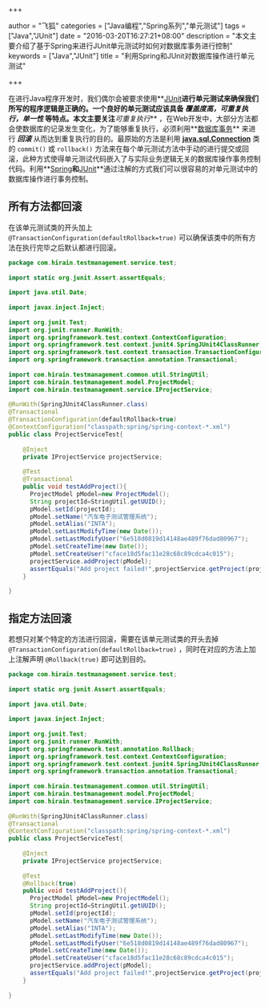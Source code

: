 +++

author = "飞狐"
categories = ["Java编程","Spring系列","单元测试"]
tags = ["Java","JUnit"]
date = "2016-03-20T16:27:21+08:00"
description = "本文主要介绍了基于Spring来进行JUnit单元测试时如何对数据库事务进行控制"
keywords = ["Java","JUnit"]
title = "利用Spring和JUnit对数据库操作进行单元测试"

+++

在进行Java程序开发时，我们偶尔会被要求使用**[JUnit](http://junit.org/)**进行单元测试来确保我们所写的程序逻辑是正确的。一个良好的单元测试应该具备 ***覆盖度高，可重复执行，单一性*** 等特点。本文主要关注***可重复执行*** ，在Web开发中，大部分方法都会使数据库的记录发生变化，为了能够重复执行，必须利用**[数据库事务](https://zh.wikipedia.org/wiki/%E6%95%B0%E6%8D%AE%E5%BA%93%E4%BA%8B%E5%8A%A1)** 来进行 ***回滚*** 从而达到重复执行的目的。最原始的方法是利用 **[java.sql.Connection](https://docs.oracle.com/javase/7/docs/api/java/sql/Connection.html)** 类的 `commit()` 或 `rollback()` 方法来在每个单元测试方法中手动的进行提交或回滚，此种方式使得单元测试代码嵌入了与实际业务逻辑无关的数据库操作事务控制代码。利用**[Spring](https://spring.io/)**和**[JUnit](http://junit.org/)**通过注解的方式我们可以很容易的对单元测试中的数据库操作进行事务控制。
<!--more-->

## 所有方法都回滚
在该单元测试类的开头加上 `@TransactionConfiguration(defaultRollback=true)` 可以确保该类中的所有方法在执行完毕之后默认都进行回滚。
```java
package com.hirain.testmanagement.service.test;
 
import static org.junit.Assert.assertEquals;
 
import java.util.Date;
 
import javax.inject.Inject;
 
import org.junit.Test;
import org.junit.runner.RunWith;
import org.springframework.test.context.ContextConfiguration;
import org.springframework.test.context.junit4.SpringJUnit4ClassRunner;
import org.springframework.test.context.transaction.TransactionConfiguration;
import org.springframework.transaction.annotation.Transactional;
 
import com.hirain.testmanagement.common.util.StringUtil;
import com.hirain.testmanagement.model.ProjectModel;
import com.hirain.testmanagement.service.IProjectService;
 
@RunWith(SpringJUnit4ClassRunner.class)
@Transactional
@TransactionConfiguration(defaultRollback=true)
@ContextConfiguration("classpath:spring/spring-context-*.xml")
public class ProjectServiceTest{
 
	@Inject
	private IProjectService projectService;
	   
	@Test
	@Transactional
	public void testAddProject(){
	  ProjectModel pModel=new ProjectModel();
	  String projectId=StringUtil.getUUID();
	  pModel.setId(projectId);
	  pModel.setName("汽车电子测试管理系统");
	  pModel.setAlias("INTA");
	  pModel.setLastModifyTime(new Date());
	  pModel.setLastModifyUser("6e518d0819d14148ae489f76dad80967");
	  pModel.setCreateTime(new Date());
	  pModel.setCreateUser("cface18d5fac11e28c68c89cdca4c015");
	  projectService.addProject(pModel);
	  assertEquals("Add project failed!",projectService.getProject(projectId).getName(),pModel.getName());
	}
 
}
```  

## 指定方法回滚
若想只对某个特定的方法进行回滚，需要在该单元测试类的开头去掉 `@TransactionConfiguration(defaultRollback=true)` ，同时在对应的方法上加上注解声明 `@Rollback(true)` 即可达到目的。
```java
package com.hirain.testmanagement.service.test;
 
import static org.junit.Assert.assertEquals;
 
import java.util.Date;
 
import javax.inject.Inject;
 
import org.junit.Test;
import org.junit.runner.RunWith;
import org.springframework.test.annotation.Rollback;
import org.springframework.test.context.ContextConfiguration;
import org.springframework.test.context.junit4.SpringJUnit4ClassRunner;
import org.springframework.transaction.annotation.Transactional;
 
import com.hirain.testmanagement.common.util.StringUtil;
import com.hirain.testmanagement.model.ProjectModel;
import com.hirain.testmanagement.service.IProjectService;
 
@RunWith(SpringJUnit4ClassRunner.class)
@Transactional
@ContextConfiguration("classpath:spring/spring-context-*.xml")
public class ProjectServiceTest{
 
	@Inject
	private IProjectService projectService;
	   
	@Test
	@Rollback(true)
	public void testAddProject(){
	  ProjectModel pModel=new ProjectModel();
	  String projectId=StringUtil.getUUID();
	  pModel.setId(projectId);
	  pModel.setName("汽车电子测试管理系统");
	  pModel.setAlias("INTA");
	  pModel.setLastModifyTime(new Date());
	  pModel.setLastModifyUser("6e518d0819d14148ae489f76dad80967");
	  pModel.setCreateTime(new Date());
	  pModel.setCreateUser("cface18d5fac11e28c68c89cdca4c015");
	  projectService.addProject(pModel);
	  assertEquals("Add project failed!",projectService.getProject(projectId).getName(),pModel.getName());
	}
 
}
```
 
 
